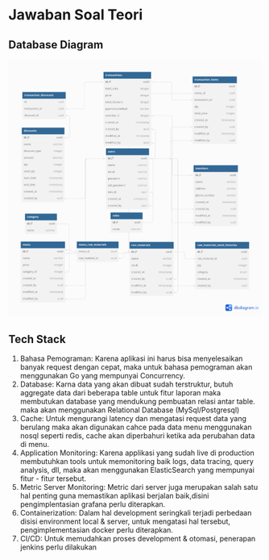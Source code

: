 # Jawaban Soal Teori

## Database Diagram

![Database Diagram](https://github.com/tresnadery/qoin_test/blob/master/test_teori/database-diagram.png)

## Tech Stack

1. Bahasa Pemograman: Karena aplikasi ini harus bisa menyelesaikan banyak request dengan cepat, maka untuk bahasa pemograman akan menggunakan Go yang mempunyai Concurrency.
2. Database: Karna data yang akan dibuat sudah terstruktur,  butuh aggregate data dari beberapa table untuk fitur laporan maka membutukan database yang mendukung pembuatan relasi antar table. maka akan menggunakan Relational Database (MySql/Postgresql)
3. Cache: Untuk mengurangi latency dan mengatasi request data yang berulang maka akan digunakan cahce pada data menu menggunakan nosql seperti redis, cache akan diperbahuri ketika ada perubahan data di menu.
4. Application Monitoring: Karena applikasi yang sudah live di production membutuhkan tools untuk memonitoring baik logs, data tracing, query analysis, dll, maka akan menggunakan ElasticSearch yang mempunyai fitur - fitur tersebut.
5. Metric Server Monitoring: Metric dari server juga merupakan salah satu hal penting guna memastikan aplikasi berjalan baik,disini pengimplentasian grafana perlu diterapkan.
6. Containerization:  Dalam hal development seringkali terjadi perbedaan disisi environment local & server, untuk mengatasi hal tersebut, pengimplementasian docker perlu diterapkan.
7. CI/CD:  Untuk memudahkan  proses development & otomasi, penerapan jenkins perlu dilakukan